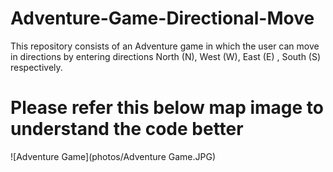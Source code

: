 # Adventure-Game-Directional-Move
This repository consists of an Adventure game in which the user can move in directions by entering directions North (N), West (W), East (E) , South (S) respectively.

# Please refer this below map image to understand the code better

![Adventure Game](photos/Adventure Game.JPG)